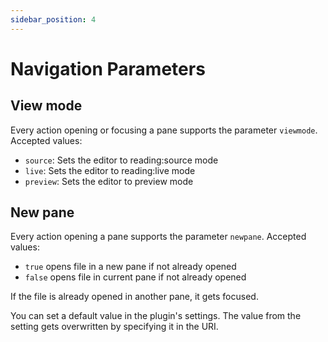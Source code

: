 ```yaml
---
sidebar_position: 4
---
```


# Navigation Parameters

## View mode

Every action opening or focusing a pane supports the parameter `viewmode`. Accepted values: 
- `source`: Sets the editor to reading:source mode
- `live`: Sets the editor to reading:live mode
- `preview`: Sets the editor to preview mode

## New pane

Every action opening a pane supports the parameter `newpane`. Accepted values:
- `true` opens file in a new pane if not already opened
- `false` opens file in current pane if not already opened

If the file is already opened in another pane, it gets focused.

You can set a default value in the plugin's settings. The value from the setting gets overwritten by specifying it in the URI.
